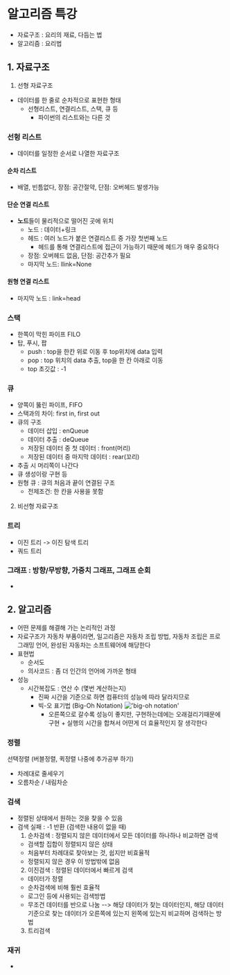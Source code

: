 # 알고리즘 특강
- 자료구조 : 요리의 재료, 다듬는 법
- 알고리즘 : 요리법 

## 1. 자료구조
1. 선형 자료구조
- 데이터를 한 줄로 순차적으로 표현한 형태
  - 선형리스트, 연결리스트, 스택, 큐 등 
    - 파이썬의 리스트와는 다른 것 
### 선헝 리스트 
- 데이터를 일정한 순서로 나열한 자료구조 
#### 순차 리스트
- 배열, 빈틈없다, 장점: 공간절약, 단점: 오버헤드 발생가능
#### 단순 연결 리스트 
- **노드**들이 물리적으로 떨어진 곳에 위치
  - 노드 : 데이터+링크 
  - 헤드 : 여러 노드가 붙은 연결리스트 중 가장 첫번째 노드 
    - 헤드를 통해 연결리스트에 접근이 가능하기 때문에 헤드가 매우 중요하다
  - 장점: 오버헤드 없음, 단점: 공간추가 필요
  - 마지막 노드: llink=None
#### 원형 연결 리스트
- 마지막 노드 : link=head


### 스택
- 한쪽이 막힌 파이프 FILO
- 탑, 푸시, 팝
  - push : top을 한칸 위로 이동 후 top위치에 data 입력
  - pop : top 위치의 data 추출, top을 한 칸 아래로 이동 
  - top 초깃값 : -1 

### 큐
- 양쪽이 뚫린 파이프, FIFO
- 스택과의 차이: first in, first out
- 큐의 구조
  - 데이터 삽입 : enQueue
  - 데이터 추출 : deQueue
  - 저장된 데이터 중 첫 데이터 : front(머리)
  - 저장된 데이터 중 마지막 데이터 : rear(꼬리)
- 추출 시 머리쪽이 나간다 
- 큐 생성이랑 구현 등 
- 원형 큐 : 큐의 처음과 끝이 연결된 구조 
  - 전제조건: 한 칸을 사용을 못함

2. 비선형 자료구조 
### 트리
- 이진 트리 -> 이진 탐색 트리
- 쿼드 트리
### 그래프 : 방향/무방향, 가중치 그래프, 그래프 순회 
- 

## 2. 알고리즘
- 어떤 문제를 해결해 가는 논리적인 과정 
- 자료구조가 자동차 부품이라면, 일고리즘은 자동차 조립 방법, 자동차 조립은 프로그래밍 언어, 완성된 자동차는 소프트웨어에 해당한다 
- 표현법
  - 순서도
  - 의사코드 : 좀 더 인간의 언어에 가까운 형태 
- 성능
  - 시간복잡도 : 연산 수 (몇번 계산하는지)
    - 진짜 시간을 기준으로 하면 컴퓨터의 성능에 따라 달라지므로 
    - 빅-오 표기법 (Big-Oh Notation)
      !['big-oh notation'](https://media.geeksforgeeks.org/wp-content/cdn-uploads/mypic.png) 
      - 오른쪽으로 갈수록 성능이 좋지만, 구현하는데에는 오래걸리기때문에 구현 + 실행의 시간을 합쳐서 어떤게 더 효율적인지 잘 생각한다


### 정렬 
선택정렬 (버블정렬, 퀵정렬 나중에 추가공부 하기)
- 차례대로 줄세우기
- 오름차순 / 내림차순 

### 검색
- 정렬된 상태에서 원하는 것을 찾을 수 있음 
- 검색 실패 : -1 반환 (검색한 내용이 없을 때)
  1. 순차검색 : 정렬되지 않은 데이터에서 모든 데이터를 하나하나 비교하면 검색
    - 검색할 집합이 정렬되지 않은 상태
    - 처음부터 차례대로 찾아보는 것, 쉽지만 비효율적
    - 정렬되지 않은 경우 이 방법밖에 없음
  2. 이진검색 : 정렬된 데이터에서 빠르게 검색
    - 데이터가 정렬
    - 순차검색에 비해 훨씬 효율적
    - 로그인 등에 사용되는 검색방법 
    - 무조건 데이터를 반으로 나눔 --> 해당 데이터가 찾는 데이터인지, 해당 데이터 기준으로 찾는 데이터가 오른쪽에 있는지 왼쪽에 있는지 비교하며 검색하는 방법 
  3. 트리검색 


### 재귀 
- 
